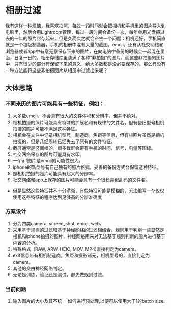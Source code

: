 相册过滤
============

我有这样一种烦恼，我喜欢拍照，每过一段时间就会把相机和手机里的图片导入到电脑里，然后会用Lightroom管理，每过一段时间会备份一次，每年会用光盘把过去的一年的照片封存起来，但是久而久之就会产生一个问题：相机还好，手机简直就是一个垃圾制造器，手机的相册中混有大量的截图，emoji，还有从社交网络和浏览器或者app中有意无意保存下来的图片，在向电脑中备份的时候会一起混在里面，日复一日的，相册存储库里装满了各种”非拍摄“的图片，而这些非拍摄的图片中，只有很少的部分有保留下来的意义，绝大多数都是没必要保存的。那么有没有一种方法能将这些非拍摄图片从相册中过滤出来呢？

## 大体思路
### 不同来历的图片可能具有一些特征，例如：
1. 大多数emoji，不会具有很大的文件体积和分辨率，但并不绝对。
2. 相机拍摄的照片可能具有特殊的扩展名和有规律的文件名，但有些旧型号相机拍摄的照片可能不满足这种特征。
3. 相机会在文件中记录相机型号，制造商，焦距等信息，但有些照片虽然是相机拍摄的，但是几经周转已经失去了原有的文件特征。
4. 截屏通常是竖画幅的，很多截屏会带有手机的时间，信号，电量等图标。
5. 社交网络保存的图片可能具有水印。
6. 一个gif图片是emoji的可能性很大。
7. iphone的新型号有自己独有的照片格式，妥善的备份方式会保留这种特征。
8. 照相机拍摄的照片可能具有超大的分辨率。
9. 社交网络和app上保存的图片可能会具有一个很长类似乱码的文件名。

* 但是显然这些特征并不十分清晰，有些特征可能是模糊的，无法编写一个仅仅使用这些特征的程序达到足够高的分辨准确度

### 方案设计
1. 分为四类camera, screen_shot, emoji, web。
2. 采用基于规则的过滤和基于神经网络的过滤相结合，规则用于判别一些显然是相机和iphone拍摄的图片，神经网络用来对无法基于规则判断的图片进行基于内容的分析。
3. 特殊格式（RAW, ARW, HEIC, MOV, MP4)直接判定为camera。
4. exif信息带有相机制造商，焦距和摄影诸元，相机型号的，直接判定为camera。
5. 其他的交由神经网络判定。
6. 无论是训练，验证还是测试，都先做规则过滤。

### 当前问题
1. 输入图片的大小及其不统一,如何进行预处理,以便可以使用大于1的batch size.